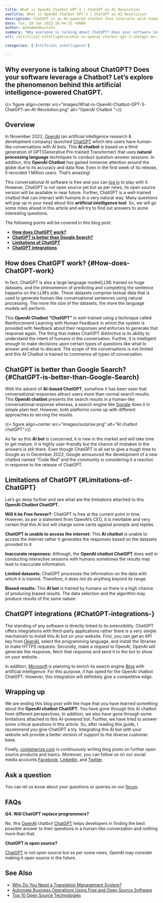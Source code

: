 ```yaml
---
title: What is OpenAI Chatbot GPT-3 | ChatGPT an AI Revolution
seoTitle: What is OpenAI Chatbot GPT-3 | ChatGPT an AI Revolution
description: ChatGPT is an AI-powered chatbot that interacts with humans in a natural way. This OpenAI Chatbot is based on language processing AI model called GPT-3.
date: Tue, 10 Jan 2023 18:44:15 +0000
author: muhammadmustafa
summary: "Why everyone is talking about ChatGPT? Does your software leverage a Chatbot? Let's explore the phenomenon behind this artificial intelligence-powered ChatGPT."
url: /artificial-intelligence/what-is-openai-chatbot-gpt-3-chatgpt-an-ai-revolution/

categories: ['Artificial intelligence']

---
```

## Why everyone is talking about ChatGPT? Does your software leverage a Chatbot? Let’s explore the phenomenon behind this artificial intelligence-powered ChatGPT.

{{< figure align=center src="images/What-is-OpenAI-Chatbot-GPT-3-ChatGPT-an-AI-Revolution.png" alt="OpenAI Chatbot ">}}  

## Overview

In November 2022, [OpenAI][1] (an artificial intelligence research & development company) launched [ChatGPT][2] which lets users have human-like conversations with AI bots. This **AI chatbot** is based on a third generation of GPT(Generative Pre-trained Transformer) that uses **natural processing language** techniques to conduct question-answer sessions. In addition, this **OpenAI Chatbot** has gained immense attention around the globe due to its accuracy and data flow. Even in the first week of its release, it recorded 1 Million users. That’s amazing!

This conversational AI software is free and you can [log in][3] to play with it. However, ChatGPT is not open source yet but as per news, its open source version will be available in near future. Further, ChatGPT is a well-trained chatbot that can interact with humans in a very natural way. Many questions will pop up in your head about this **artificial intelligence tool**. So, we will go some miles ahead in this article and will try to find out answers to some interesting questions. 

The following points will be covered in this blog post:

  * **[How does ChatGPT work?][4]**
  * **[ChatGPT is better than Google Search?][5]**
  * **[Limitations of ChatGPT][6]**
  * **[ChatGPT integrations][7]**

## How does ChatGPT work? {#How-does-ChatGPT-work}

In fact, ChatGPT is also a large language model(LLM) trained on huge datasets, and the phenomenon of predicting and completing the sentence happens on the LLM’s side. These datasets comprise textual data that is used to generate human-like conversational sentences using natural processing. The more the size of the datasets, the more the language models will perform. 

This **OpenAI Chatbot “ChatGPT”** is well-trained using a technique called Reinforcement Learning with Human Feedback in which the system is provided with feedback about their responses and enforces to generate that response again. The thing that makes ChatGPT distinctive is its ability to understand the intent of humans in the conversation. Further, it is intelligent enough to make decisions upon certain types of questions like what to answer and what to discard. The scope of the conversations is not limited and this AI Chatbot is trained to commence all types of conversation.

## ChatGPT is better than Google Search? {#ChatGPT-is-better-than-Google-Search}

With the advent of **AI-based ChatGPT**, somehow it has been seen that conversational responses attract users more than normal search results. This **OpenAI chatbot** presents the search results in a human-like conversational response whereas, a search engine like [Google][8] does it in simple plain text. However, both platforms come up with different approaches to serving the results. 

{{< figure align=center src="images/surprise.png" alt="AI chatbot chatGPT">}}  

As far as this **AI bot** is concerned, it is new in the market and will take time to get mature. It is highly user-friendly but the chance of mistakes in the answers is still there. Even though ChatGPT is all set to give a tough time to Google as in December 2022, Google announced the development of a new chatbot named “Code Red” and the community is considering it a reaction in response to the release of ChatGPT. 

## Limitations of ChatGPT {#Limitations-of-ChatGPT}

Let’s go deep further and see what are the limitations attached to this **OpenAI Chatbot ChatGPT.** 

**Will it be Free forever?**: ChatGPT is free at the current point in time. However, as per a statement from OpenAI’s CEO, it is inevitable and very certain that this AI bot will charge some cents against prompts and replies. 

**ChatGPT is unable to access the internet:** This **AI chatbot** is unable to access the internet rather it generates the responses based on the datasets provided to it.

**Inaccurate responses:** Although, the **OpenAI chatbot ChatGPT** does well in conducting interactive sessions with humans sometimes the results may lead to inaccurate information. 

**Limited datasets:** ChatGPT processes the information on the data with which it is trained. Therefore, it does not do anything beyond its range. 

**Biased results:** This **AI bot** is trained by humans so there is a high chance of producing biased results. The data selection and the algorithm may produce results of the same nature.

## ChatGPT integrations  {#ChatGPT-integrations-}

The standing of any software is directly linked to its extensibility. ChatGPT offers integrations with third-party applications rather there is a very simple mechanism to install this AI bot on your website. First, you can get an API key from [OpenAI][1], select the programming language, and install the libraries to make HTTPS requests. Secondly, make a request to OpenAI, OpenAI will generate the response, fetch that response and send it to the bot to show on your website. 

In addition, [Microsoft][9] is planning to enrich its search engine [Bing][10] with artificial intelligence. For this purpose, it has opted for the OpenAI chatbot ChatGPT. However, this integration will definitely give a competitive edge. 

## Wrapping up

We are ending this blog post with the hope that you have learned something about the **OpenAI chatbot ChatGPT.** You have gone through this AI chatbot from different perspectives. In addition, we also have gone through some limitations attached to this AI-powered bot. Further, we have tried to answer some critical questions in this article. So, after reading this guide, I recommend you give ChatGPT a try. Integrating this AI bot with your website will provide a better version of support to the diverse customer base.

Finally, [containerize.com][11] is continuously writing blog posts on further open source products and topics. Moreover, you can follow us on our social media accounts [Facebook][12], [LinkedIn][13], and [Twitter][14].

## Ask a question

You can let us know about your questions or queries on our [forum][15].

## FAQs

**Q4. Will ChatGPT replace programmers?**

No, this [OpenAI][1] chatbot [ChatGPT][2] helps developers in finding the best possible answer to their questions in a human-like conversation and nothing more than that. 

**ChatGPT is open source?**

[ChatGPT][2] is not open source but as per some news, OpenAI may consider making it open source in the future.

## See Also

  * [Why Do You Need a Translation Management System?][16]
  * [Automate Business Operations Using Free and Open Source Software][17]
  * [Top 10 Open Source Technologies][18]

 [1]: https://openai.com/
 [2]: https://chat.openai.com/chat
 [3]: https://chat.openai.com/
 [4]: #How-does-ChatGPT-work
 [5]: #ChatGPT-is-better-than-Google-Search
 [6]: #Limitations-of-ChatGPT
 [7]: #ChatGPT-integrations-
 [8]: https://www.google.com/
 [9]: https://www.microsoft.com/en-pk
 [10]: https://www.bing.com/
 [11]: https://www.containerize.com/
 [12]: https://web.facebook.com/containerize
 [13]: https://www.linkedin.com/company/containerize/
 [14]: https://twitter.com/containerize_co
 [15]: https://forum.containerize.com/
 [16]: https://blog.containerize.com/2023/01/04/why-do-you-need-a-translation-management-system/
 [17]: https://blog.containerize.com/2020/08/27/automate-business-operations-using-open-source-software/
 [18]: https://blog.containerize.com/2022/01/31/top-10-open-source-trending-technologies-of-2022/